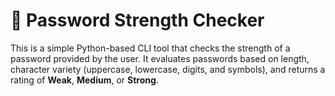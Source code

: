 # 🔐 Password Strength Checker

This is a simple Python-based CLI tool that checks the strength of a password provided by the user. It evaluates passwords based on length, character variety (uppercase, lowercase, digits, and symbols), and returns a rating of **Weak**, **Medium**, or **Strong**.


